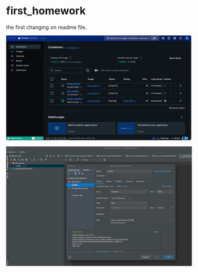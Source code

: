 # first_homework

the first changing on readme file.

![img_5.png](img_5.png)

![img_6.png](img_6.png)